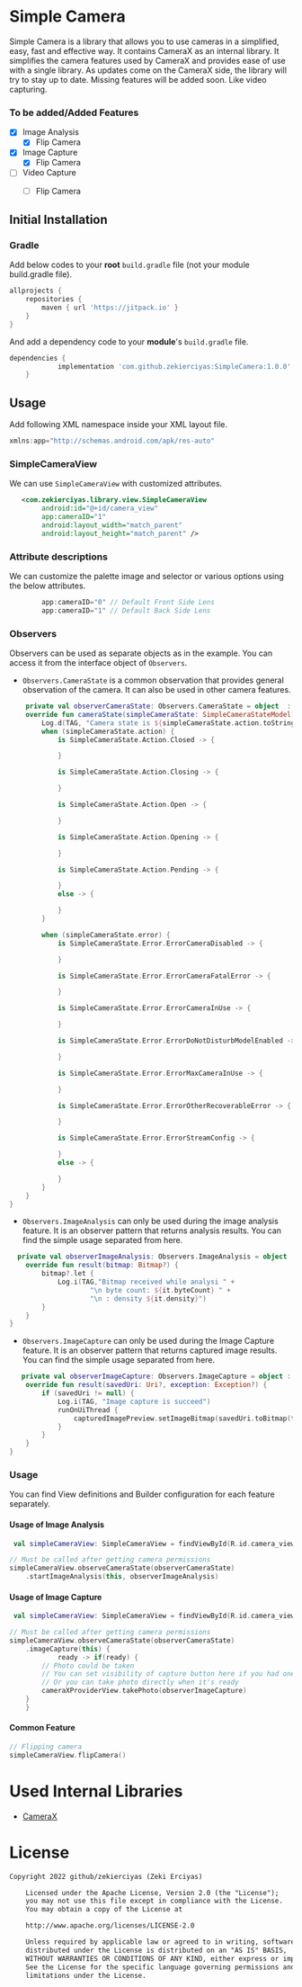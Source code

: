 # Simple Camera

Simple Camera is a library that allows you to use cameras in a simplified, easy, fast and effective way. It contains CameraX as an internal library. It simplifies the camera features used by CameraX and provides ease of use with a single library. As updates come on the CameraX side, the library will try to stay up to date. Missing features will be added soon. Like video capturing.

### To be added/Added Features

- [x] Image Analysis
    - [x] Flip Camera
- [x] Image Capture
    - [x] Flip Camera
- [ ] Video Capture
    - [ ] Flip Camera


## Initial Installation
### Gradle
Add below codes to your **root** `build.gradle` file (not your module build.gradle file).
```gradle
allprojects {
    repositories {
        maven { url 'https://jitpack.io' }
    }
}
```
And add a dependency code to your **module**'s `build.gradle` file.
```gradle
dependencies {
	        implementation 'com.github.zekierciyas:SimpleCamera:1.0.0'
	}
```

## Usage
Add following XML namespace inside your XML layout file.

```gradle
xmlns:app="http://schemas.android.com/apk/res-auto"
```

### SimpleCameraView
We can use `SimpleCameraView` with customized attributes.
```xml
   <com.zekierciyas.library.view.SimpleCameraView
        android:id="@+id/camera_view"
        app:cameraID="1"
        android:layout_width="match_parent"
        android:layout_height="match_parent" />
```

### Attribute descriptions
We can customize the palette image and selector or various options using the below attributes.
```gradle
        app:cameraID="0" // Default Front Side Lens 
        app:cameraID="1" // Default Back Side Lens 
```

### Observers
Observers can be used as separate objects as in the example. You can access it from the interface object of `Observers`.

* `Observers.CameraState` is a common observation that provides general observation of the camera. It can also be used in other camera features.
```kotlin
    private val observerCameraState: Observers.CameraState = object  : Observers.CameraState {
    override fun cameraState(simpleCameraState: SimpleCameraStateModel) {
        Log.d(TAG, "Camera state is ${simpleCameraState.action.toString()} ")
        when (simpleCameraState.action) {
            is SimpleCameraState.Action.Closed -> {

            }

            is SimpleCameraState.Action.Closing -> {

            }

            is SimpleCameraState.Action.Open -> {

            }

            is SimpleCameraState.Action.Opening -> {

            }

            is SimpleCameraState.Action.Pending -> {

            }
            else -> {

            }
        }

        when (simpleCameraState.error) {
            is SimpleCameraState.Error.ErrorCameraDisabled -> {

            }

            is SimpleCameraState.Error.ErrorCameraFatalError -> {

            }

            is SimpleCameraState.Error.ErrorCameraInUse -> {

            }

            is SimpleCameraState.Error.ErrorDoNotDisturbModelEnabled -> {

            }

            is SimpleCameraState.Error.ErrorMaxCameraInUse -> {

            }

            is SimpleCameraState.Error.ErrorOtherRecoverableError -> {

            }

            is SimpleCameraState.Error.ErrorStreamConfig -> {

            }
            else -> {

            }
        }
    }
}
```

* `Observers.ImageAnalysis` can only be used during the image analysis feature. It is an observer pattern that returns analysis results. You can find the simple usage separated from here.

```kotlin
  private val observerImageAnalysis: Observers.ImageAnalysis = object : Observers.ImageAnalysis {
    override fun result(bitmap: Bitmap?) {
        bitmap?.let {
            Log.i(TAG,"Bitmap received while analysi " +
                    "\n byte count: ${it.byteCount} " +
                    "\n : density ${it.density}")
        }
    }
}
```

* `Observers.ImageCapture` can only be used during the Image Capture feature. It is an observer pattern that returns captured image results. You can find the simple usage separated from here.

```kotlin
   private val observerImageCapture: Observers.ImageCapture = object : Observers.ImageCapture {
    override fun result(savedUri: Uri?, exception: Exception?) {
        if (savedUri != null) {
            Log.i(TAG, "Image capture is succeed")
            runOnUiThread {
                capturedImagePreview.setImageBitmap(savedUri.toBitmap(this@ImageCaptureActivity))
            }
        }
    }
}
```




### Usage
You can find View definitions and Builder configuration for each feature separately.
#### Usage of Image Analysis
```kotlin
 val simpleCameraView: SimpleCameraView = findViewById(R.id.camera_view)

// Must be called after getting camera permissions
simpleCameraView.observeCameraState(observerCameraState)
    .startImageAnalysis(this, observerImageAnalysis)
```

#### Usage of Image Capture
```kotlin
 val simpleCameraView: SimpleCameraView = findViewById(R.id.camera_view)

// Must be called after getting camera permissions
simpleCameraView.observeCameraState(observerCameraState)
    .imageCapture(this) {
            ready -> if(ready) {
        // Photo could be taken
        // You can set visibility of capture button here if you had one !
        // Or you can take photo directly when it's ready
        cameraXProviderView.takePhoto(observerImageCapture)
    }
    }
```

#### Common Feature
```kotlin
// Flipping camera 
simpleCameraView.flipCamera()
```
# Used Internal Libraries
- [CameraX](https://developer.android.com/jetpack/androidx/releases/camera)
# License
```xml
Copyright 2022 github/zekierciyas (Zeki Erciyas)

    Licensed under the Apache License, Version 2.0 (the "License");
    you may not use this file except in compliance with the License.
    You may obtain a copy of the License at

    http://www.apache.org/licenses/LICENSE-2.0

    Unless required by applicable law or agreed to in writing, software
    distributed under the License is distributed on an "AS IS" BASIS,
    WITHOUT WARRANTIES OR CONDITIONS OF ANY KIND, either express or implied.
    See the License for the specific language governing permissions and
    limitations under the License.
```
